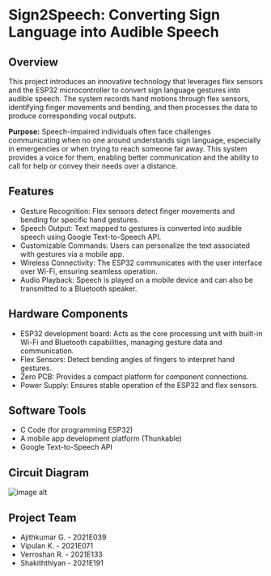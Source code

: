 # Sign2Speech: Converting Sign Language into Audible Speech
## Overview
This project introduces an innovative technology that leverages flex sensors and the ESP32 microcontroller to convert sign language gestures into audible speech. The system records hand motions through flex sensors, identifying finger movements and bending, and then processes the data to produce corresponding vocal outputs.

**Purpose:** Speech-impaired individuals often face challenges communicating when no one around understands sign language, especially in emergencies or when trying to reach someone far away. This system provides a voice for them, enabling better communication and the ability to call for help or convey their needs over a distance.
## Features
- Gesture Recognition: Flex sensors detect finger movements and bending for specific hand gestures.
- Speech Output: Text mapped to gestures is converted into audible speech using Google Text-to-Speech API.
- Customizable Commands: Users can personalize the text associated with gestures via a mobile app.
- Wireless Connectivity: The ESP32 communicates with the user interface over Wi-Fi, ensuring seamless operation.
- Audio Playback: Speech is played on a mobile device and can also be transmitted to a Bluetooth speaker.
## Hardware Components
- ESP32 development board: Acts as the core processing unit with built-in Wi-Fi and Bluetooth capabilities, managing gesture data and communication.
- Flex Sensors: Detect bending angles of fingers to interpret hand gestures.
- Zero PCB: Provides a compact platform for component connections.
- Power Supply: Ensures stable operation of the ESP32 and flex sensors.
## Software Tools
- C Code (for programming ESP32)
- A mobile app development platform (Thunkable)
- Google Text-to-Speech API 
## Circuit Diagram
![image alt](https://github.com/Shakiththiyanofficial/Sign2Speech-Converting-Sign-Language-into-Voice/blob/c693db4ba9dd0056ecaf68cd163d84a4637618a7/circuit_image.png)
## Project Team
- Ajithkumar G. - 2021E039
- Vipulan K. - 2021E071
- Verroshan R. - 2021E133
- Shakiththiyan - 2021E191
